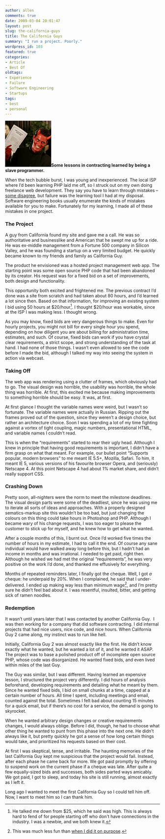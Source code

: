 ```yaml
---
author: allen
comments: true
date: 2009-03-04 20:01:47
layout: post
slug: the-california-guys
title: The California Guys
summary: "I run a project. Poorly."
wordpress_id: 103
featured: true
categories:
- Article
- Best Of
oldtags:
- Experience
- Failure
- Software Engineering
- Startups
tags:
- best
- personal
---
```


![](/images/wp-uploads/2009/02/devil.png)**Some lessons in contracting learned by being a slave programmer.**

When the tech bubble burst, I was young and inexperienced. The local ISP where I’d been learning PHP laid me off, so I struck out on my own doing freelance web development. They say you have to learn through mistakes – [some disagree](http://www.37signals.com/svn/posts/1555-learning-from-failure-is-overrated), but failure was the learning tool I had at my disposal. Software engineering books usually enumerate the kinds of mistakes available for you to make. Fortunately for my learning, I made all of these mistakes in one project.

<!-- more -->


### **The Project**


A guy from California found my site and gave me a call. He was so authoritative and businesslike and American that he swept me up for a ride. He was ex-middle management from a Fortune 500 company in Silicon Valley, and he was founding a startup on a very limited budget. He quickly became known to my friends and family as California Guy.

The product he envisioned was a hosted project management web app. The starting point was some open source PHP code that had been abandoned by its creator. His request was for a fixed bid on a set of improvements, both design and functionality.

This opportunity both excited and frightened me. The previous contract I’d done was a site from scratch and had taken about 80 hours, and I’d learned a lot since then. Based on that information, for improving an existing system I bid using 50 hours at $20/hour[^1]. I thought $20/hour was workable, since at the ISP I was making less. I thought wrong.

As you may know, fixed bids are very dangerous things to make. Even for hourly projects, you might not bill for every single hour you spend, depending on how diligent you are about billing for administration time, estimates, and such. Of course, fixed bids can work if you have crystal clear requirements, a strict scope, and strong understanding of the task at hand. I had none of those things. I wasn’t even allowed to see the code before I made the bid, although I talked my way into seeing the system in action via webcast.


### **Taking Off**


The web app was rendering using a clutter of frames, which obviously had to go. The visual design was horrible, the usability was horrible, the whole thing was horrible. At first, this excited me because making improvements to something horrible should be easy. It was, at first.

At first glance I thought the variable names were weird, but I wasn’t so fortunate. The variable names were actually in Russian. Ripping out the frames proved out of the question, since they weren’t a design choice, but rather an architecture choice. Soon I was spending a lot of my time fighting against a vortex of tight coupling, magic numbers, presentational HTML, and variable names I couldn’t read.

This is when the “requirements” started to rear their ugly head. Although I knew in principle that having good requirements is important, I didn’t have a firm grasp on what that meant. For example, our bullet point “Supports popular, modern browsers” to me meant IE 5.5+, Mozilla, Safari. To him, it meant IE 5, various versions of his favourite browser Opera, and (seriously) Netscape 4. At this point Netscape 4 had about 1% market share, and didn’t really support CSS.


### **Crashing Down**


Pretty soon, all-nighters were the norm to meet the milestone deadlines. The visual design parts were some of the deadliest, since he was using me to iterate all sorts of ideas and approaches. With a properly designed sematics-markup site this wouldn’t be too bad, but just changing the colours on this thing could take hours in Photoshop and PHP. Although I became wary of his change requests, I was too eager to please the customer to stick up for myself, and he knew how to get what he wanted.

After a couple months of this, I burnt out. Once I’d worked five times the number of hours in my estimate, I had to call it the end. Of course any sane individual would have walked away long before this, but I hadn’t had an income in months and was irrational. I needed to get paid, right then. Although he wished we had met the original “requirements”, he was very positive on the work I’d done, and thanked me effusively for everything.

Months of repeated reminders later, I finally got the cheque. Well, I got _a_ cheque: he underpaid by 20%. When I complained, he said that I under-delivered. I ended up making way less than minimum wage[^2], and I’m pretty sure he didn’t feel bad about it. I was resentful, insulted, bitter, and getting sick of ramen noodles.


### **Redemption**


It wasn’t until years later that I was contacted by another California Guy.  I was then working for a company that did software contracting. I did internal projects that had nice users, nice code, and nice hours. When California Guy 2 came along, my instinct was to run like hell.

Initially, California Guy 2 was almost exactly like the first. He didn’t know exactly what he wanted, but he wanted a lot of it, and he wanted it ASAP. The project was to base a polished product off of incomplete open source PHP, whose code was disorganized. He wanted fixed bids, and even lived within miles of the last Guy.

The Guy was similar, but I was different. Having learned an expensive lesson, I structured the project very differently. I did hours of analysis beforehand, developing requirements and detailing what he meant by them. Since he wanted fixed bids, I bid on small chunks at a time, capped at a certain number of hours. All time I spent, including meetings and email, counted against the total. Sometimes I felt bad about counting 15 minutes for a quick email, but if there’s no cost for a service, the demand is going to skyrocket.

When he wanted arbitrary design changes or creative requirements changes, I would always oblige. Before I did, though, he had to choose what other thing he wanted to punt from this phase into the next one. He didn’t always like it, but pretty quickly he got a sense of how long certain things would take, and prioritized his requests based on their cost.

At first I was skeptical, tense, and irritable. The haunting memories of the last California Guy kept me suspicious that the project would fail. Instead, after each phase he came back for more. We got paid promptly by offering to suspend work on the current phase if a cheque was late. After quite a few equally-sized bids and successes, both sides parted ways amicably. We got paid, I got to sleep, and today his site is still running, almost exactly as I left it.

Long ago I wanted to meet the first California Guy so I could tell him off. Now, I want to meet him so I can thank him.

[^1]: He talked me down from $25, which he said was high. This is always hard to fend of for people starting off who don't have connections in the industry. I was a newbie, and we both knew it.
[^2]: This was much less fun than [when I did it on purpose](http://www.antipode.ca/2006/fantasytech-3-goto-fun/).

